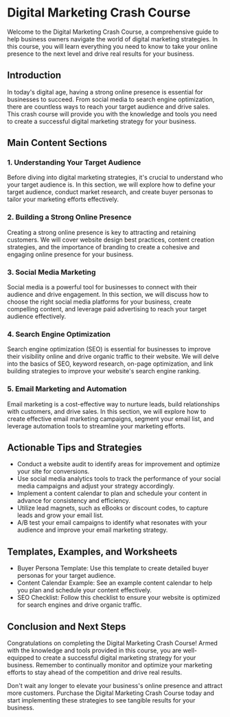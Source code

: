 # Digital Marketing Crash Course

Welcome to the Digital Marketing Crash Course, a comprehensive guide to help business owners navigate the world of digital marketing strategies. In this course, you will learn everything you need to know to take your online presence to the next level and drive real results for your business.

## Introduction

In today's digital age, having a strong online presence is essential for businesses to succeed. From social media to search engine optimization, there are countless ways to reach your target audience and drive sales. This crash course will provide you with the knowledge and tools you need to create a successful digital marketing strategy for your business.

## Main Content Sections

### 1. Understanding Your Target Audience
Before diving into digital marketing strategies, it's crucial to understand who your target audience is. In this section, we will explore how to define your target audience, conduct market research, and create buyer personas to tailor your marketing efforts effectively.

### 2. Building a Strong Online Presence
Creating a strong online presence is key to attracting and retaining customers. We will cover website design best practices, content creation strategies, and the importance of branding to create a cohesive and engaging online presence for your business.

### 3. Social Media Marketing
Social media is a powerful tool for businesses to connect with their audience and drive engagement. In this section, we will discuss how to choose the right social media platforms for your business, create compelling content, and leverage paid advertising to reach your target audience effectively.

### 4. Search Engine Optimization
Search engine optimization (SEO) is essential for businesses to improve their visibility online and drive organic traffic to their website. We will delve into the basics of SEO, keyword research, on-page optimization, and link building strategies to improve your website's search engine ranking.

### 5. Email Marketing and Automation
Email marketing is a cost-effective way to nurture leads, build relationships with customers, and drive sales. In this section, we will explore how to create effective email marketing campaigns, segment your email list, and leverage automation tools to streamline your marketing efforts.

## Actionable Tips and Strategies

- Conduct a website audit to identify areas for improvement and optimize your site for conversions.
- Use social media analytics tools to track the performance of your social media campaigns and adjust your strategy accordingly.
- Implement a content calendar to plan and schedule your content in advance for consistency and efficiency.
- Utilize lead magnets, such as eBooks or discount codes, to capture leads and grow your email list.
- A/B test your email campaigns to identify what resonates with your audience and improve your email marketing strategy.

## Templates, Examples, and Worksheets

- Buyer Persona Template: Use this template to create detailed buyer personas for your target audience.
- Content Calendar Example: See an example content calendar to help you plan and schedule your content effectively.
- SEO Checklist: Follow this checklist to ensure your website is optimized for search engines and drive organic traffic.

## Conclusion and Next Steps

Congratulations on completing the Digital Marketing Crash Course! Armed with the knowledge and tools provided in this course, you are well-equipped to create a successful digital marketing strategy for your business. Remember to continually monitor and optimize your marketing efforts to stay ahead of the competition and drive real results.

Don't wait any longer to elevate your business's online presence and attract more customers. Purchase the Digital Marketing Crash Course today and start implementing these strategies to see tangible results for your business.